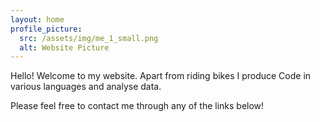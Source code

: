 ```yaml
---
layout: home
profile_picture:
  src: /assets/img/me_1_small.png
  alt: Website Picture
---
```


<p>
  Hello! Welcome to my website. Apart from riding bikes I produce Code in various languages and analyse data. 
 </p>
 <p>
  Please feel free to contact me through any of the links below!
</p>

